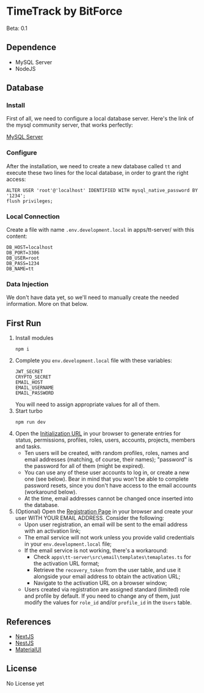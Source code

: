 TimeTrack by BitForce
===
Beta: 0.1

## Dependence
- MySQL Server
- NodeJS

## Database

### Install
First of all, we need to configure a local database server. Here's the link of the mysql community server, that works perfectly:

[MySQL Server](https://dev.mysql.com/downloads/mysql/)

### Configure

After the installation, we need to create a new database called `tt` and execute these two lines for the local database, in order to grant the right access:

```
ALTER USER 'root'@'localhost' IDENTIFIED WITH mysql_native_password BY '1234';
flush privileges;
```

### Local Connection

Create a file with name `.env.development.local` in apps/tt-server/ with this content:

```
DB_HOST=localhost
DB_PORT=3306
DB_USER=root
DB_PASS=1234
DB_NAME=tt
```

### Data Injection

We don't have data yet, so we'll need to manually create the needed information.
More on that below.

## First Run
1. Install modules
   ```
   npm i
   ```
2. Complete you `env.development.local` file with these variables:
   ```
   JWT_SECRET
   CRYPTO_SECRET
   EMAIL_HOST
   EMAIL_USERNAME
   EMAIL_PASSWORD
   ```
   You will need to assign appropriate values for all of them. 
3. Start turbo
   ```
   npm run dev
   ```
4. Open the [Initialization URL](http://localhost:3001/auth/baseline/data/generation) in your browser to generate entries for status, permissions, profiles, roles, users, accounts, projects, members and tasks.
   - Ten users will be created, with random profiles, roles, names and email addresses (matching, of course, their names); "password" is the password for all of them (might be expired).
   - You can use any of these user accounts to log in, or create a new one (see below). Bear in mind that you won't be able to complete password resets, since you don't have access to the email accounts (workaround below).
   - At the time, email addresses cannot be changed once inserted into the database.
5. (Optional) Open the [Registration Page](http://localhost:3000/register) in your browser and create your user WITH YOUR EMAIL ADDRESS. Consider the following:
   - Upon user registration, an email will be sent to the email address with an activation link;
   - The email service will not work unless you provide valid credentials in your `env.development.local` file;
   - If the email service is not working, there's a workaround:
     - Check `apps\tt-server\src\email\templates\temaplates.ts` for the activation URL format;
     - Retrieve the `recovery_token` from the user table, and use it alongside your email address to obtain the activation URL;
     - Navigate to the activation URL on a browser window;
   - Users created via registration are assigned standard (limited) role and profile by default. If you need to change any of them, just modify the values for `role_id` and/or `profile_id` in the `Users` table.


## References
- [NextJS](https://nextjs.org/docs/pages/api-reference)
- [NestJS](https://docs.nestjs.com/)
- [MaterialUI](https://mui.com/material-ui/getting-started/)
  
## License

No License yet
